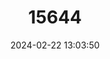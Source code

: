 ---
title: "15644"
category: "Otolemur garnettii"
draft: false
date: 2024-02-22 13:03:50
languages:
  English: ["Garnett’s Bushbaby", "Small-eared Galago", "Small-eared Greater Galago", "Garnett's Greater Galago"]
  French: ["Galago de Garnett"]
  German: ["Kleinohr-Risengalago"]
---